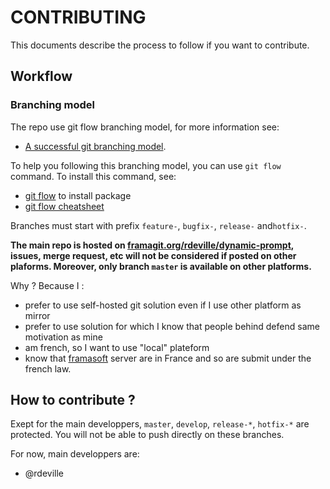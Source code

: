 # CONTRIBUTING

This documents describe the process to follow if you want to contribute.

## Workflow

### Branching model

The repo use git flow branching model, for more information see:

  * [A successful git branching model][git_branching_model].

To help you following this branching model, you can use `git flow` command. To
install this command, see:

  * [git flow][git_flow] to install package
  * [git flow cheatsheet][git_flow_cheatsheet]

Branches must start with prefix `feature-`, `bugfix-`, `release-` and`hotfix-`.

**The main repo is hosted on
[framagit.org/rdeville/dynamic-prompt][framagit_dynamic_prompt], issues, merge
request, etc will not be considered if posted on other plaforms. Moreover, only
branch `master` is available on other platforms.**

Why ? Because I :

  * prefer to use self-hosted git solution even if I use other platform as mirror
  * prefer to use solution for which I know that people behind defend same
   motivation as mine
  * am french, so I want to use "local" plateform
  * know that [framasoft][framasoft] server are in France and so are submit
    under the french law.

## How to contribute ?

Exept for the main developpers, `master`, `develop`, `release-*`, `hotfix-*` are
protected. You will not be able to push directly on these branches.

For now, main developpers are:

  - @rdeville











[git_branching_model]: https://nvie.com/posts/a-successful-git-branching-model/
[git_flow]: https://github.com/nvie/gitflow/wiki/Installation
[git_flow_cheatsheet]: https://danielkummer.github.io/git-flow-cheatsheet/
[framagit_dynamic_prompt]: https://framagit.org/rdeville/dynamic-prompt
[framasoft]: https://framasoft.org
